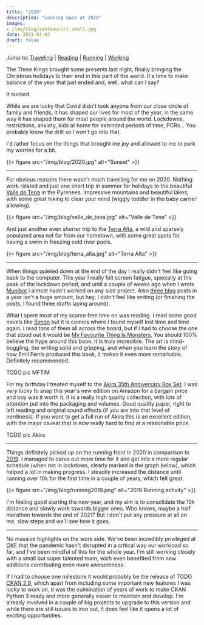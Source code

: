 ```yaml
---
title: "2020"
description: "Looking back at 2020"
images:
- /img/blog/santmaurici_small.jpg
date: 2021-01-03
draft: false
---
```


Jump to: <a href="#traveling">Traveling</a> | <a href="#reading">Reading</a> | <a href="#running">Running</a> | <a href="#working">Working</a>

The Three Kings brought some presents last night, finally bringing the Christmas holidays to their end in this part of the world. It's time to make balance of the year that just ended and, well, what can I say?

It sucked.

While we are lucky that Covid didn't took anyone from our close circle of family and friends, it has shaped our lives for most of the year, in the same way it has shaped them for most people around the world. Lockdowns, restrictions, anxiety, kids at home for extended periods of time, PCRs... You probably know the drill so I won't go into that.

I'd rather focus on the things that brought me joy and allowed to me to park my worries for a bit.

{{< figure src="/img/blog/2020.jpg" alt="Sunset" >}}

---

<a id="traveling"></a>
For obvious reasons there wasn't much travelling for me on 2020. Nothing work related and just one short trip in summer for holidays to the beautiful [Valle de Tena](https://www.flickr.com/search/?text=valle%20de%20tena) in the Pyrenees. Impressive mountains and beautiful lakes, with some great hiking to clear your mind (wiggly toddler in the baby carrier allowing).


{{< figure src="/img/blog/valle_de_tena.jpg" alt="Valle de Tena" >}}


And just another even shorter trip to the [Terra Alta](https://www.flickr.com/search/?text=terra%20alta), a wild and sparsely populated area not far from our hometown, with some great spots for having a swim in freezing cold river pools.

{{< figure src="/img/blog/terra_alta.jpg" alt="Terra Alta" >}}

---

<a id="reading"></a>
When things quieted down at the end of the day I really didn't feel like going back to the computer. This year I really felt screen fatigue, specially at the peak of the lockdown period, and until a couple of weeks ago when I wrote [Munibot](https://amercader.net/blog/munibot-the-friendly-geo-twitter-bot/) I almost hadn't worked on any side project. Also [three blog](https://amercader.net/blog/) posts in a year isn't a huge amount, but hey, I didn't feel like writing (or finishing the posts, I found three drafts laying around).

What I spent most of my scarce free time on was reading. I read some good novels like [Simón](https://blackiebooks.org/catalogo/simon/) but it is comics where I found myself lost time and time again. I read tons of them all across the board, but if I had to choose the one that stood out it would be [My Favourite Thing Is Monsters](https://www.fantagraphics.com/products/my-favorite-thing-is-monsters). You should 100% believe the hype around this book, it is truly incredible. The art is mind-boggling, the writing solid and gripping, and when you learn the story of how Emil Ferris produced this book, it makes it even more remarkable. Definitely recommended.

TODO pic MFTIM

For my birthday I treated myself to the [Akira 35th Anniversary Box Set](https://kodanshacomics.com/series/akira-35th-anniversary-box-set/). I was *very* lucky to snap this year's new edition on Amazon for a bargain price and boy was it worth it. It is a really high quality collection, with lots of attention put into the packaging and volumes. Good quality paper, right to left reading and original sound effects (if you are into that level of nerdiness). If you want to get a full run of Akira this is an excellent edition, with the major caveat that is now really hard to find at a reasonable price.

TODO pic Akira


---

<a id="running"></a>
Things definitely picked up on the running front in 2020 in comparison to [2019](https://amercader.net/blog/2019#running). I managed to carve out more time for it and get into a more regular schedule (when not in lockdown, clearly marked in the graph below), which helped a lot in making progress. I steadily increased the distance until running over 10k for the first time in a couple of years, which felt great.

<div id='chart'></div>
<link rel="stylesheet" href="https://cdnjs.cloudflare.com/ajax/libs/c3/0.7.11/c3.min.css" integrity="sha256-6keM3+sDUFwuiB+tXRq/HV8tqQYlvarrsoWkx53dSgY=" crossorigin="anonymous" />
<style>
.c3-tooltip-container th{
color: black;
}

</style>
<script src="https://cdnjs.cloudflare.com/ajax/libs/d3/5.14.2/d3.min.js" integrity="sha256-M2M+sgC2bZ4r73FO1LV5JmHiS5COwEb2Uqw7EbsHmBY=" crossorigin="anonymous"></script>
<script src="https://cdnjs.cloudflare.com/ajax/libs/c3/0.7.11/c3.min.js" integrity="sha256-yMKikbJX1KiqhWV2sg9EnZz6kSLj+rojDR0Tma4TPA0=" crossorigin="anonymous"></script>

<script src="/js/running2020.js"></script>
<noscript>
{{< figure src="/img/blog/running2019.png" alt="2019 Running activity" >}}
</noscript>

I'm feeling good starting the new year, and my aim is to consolidate the 10k distance and slowly work towards bigger ones. Who knows, maybe a half marathon towards the end of 2021? But I don't put any pressure at all on me, slow steps and we'll see how it goes.


---

No massive highlights on the work side. We've been incredibly privileged at [OKF](https://okfn.org) that the pandemic hasn't disrupted in a critical way our workload so far, and I've been mindful of this for the whole year. I'm still working closely with a small but super talented team, wich even benefited from new additions contributing even more awesomness.

If I had to choose one milestone it would probably be the release of TODO [CKAN 2.9](), which apart from including some important new features I was lucky to work on, it was the culmination of years of work to make CKAN Python 3 ready and more generally easier to maintain and develop. I'm already involved in a couple of big projects to upgrade to this version and while there are still issues to iron out, it does feel like it opens a lot of exciting opportunities.
